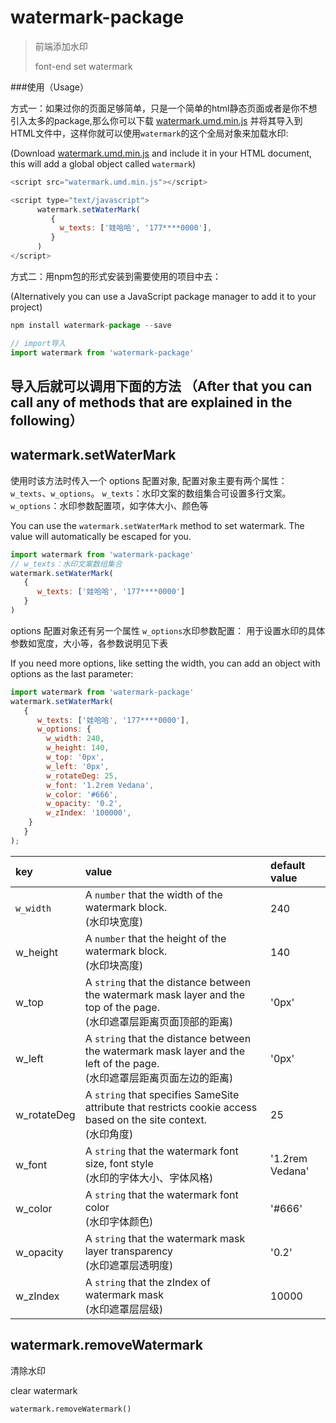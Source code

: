 # watermark-package

> 前端添加水印
>
> font-end set watermark

###使用（Usage）

方式一：如果过你的页面足够简单，只是一个简单的html静态页面或者是你不想引入太多的package,那么你可以下载 [watermark.umd.min.js](https://github.com/zifeifish/watermark-package/blob/master/dist/watermark.umd.js) 并将其导入到 HTML文件中，这样你就可以使用`watermark`的这个全局对象来加载水印:

(Download [watermark.umd.min.js](https://github.com/zifeifish/watermark-package/blob/master/dist/watermark.umd.js) and include it in your HTML document, this will add a global object called `watermark`)

```javascript
<script src="watermark.umd.min.js"></script>

<script type="text/javascript">
      watermark.setWaterMark(
         {
           w_texts: ['娃哈哈', '177****0000'],
         }
      )
</script>
```

方式二：用npm包的形式安装到需要使用的项目中去：

(Alternatively you can use a JavaScript package manager to add it to your project)

```javascript
npm install watermark-package --save

// import导入
import watermark from 'watermark-package'
```

导入后就可以调用下面的方法
（After that you can call any of methods that are explained in the following）
---

## watermark.setWaterMark

使用时该方法时传入一个 options 配置对象, 配置对象主要有两个属性：`w_texts`、`w_options`。
`w_texts`：水印文案的数组集合可设置多行文案。
`w_options`：水印参数配置项，如字体大小、颜色等

You can use the `watermark.setWaterMark` method to set watermark. The value will automatically be escaped for you.

```javascript
import watermark from 'watermark-package'
// w_texts：水印文案数组集合
watermark.setWaterMark(
   {
      w_texts: ['娃哈哈', '177****0000']
   }
)
```

options 配置对象还有另一个属性 `w_options`水印参数配置： 用于设置水印的具体参数如宽度，大小等，各参数说明见下表

If you need more options, like setting the width, you can add an object with options as the last parameter:

```javascript
import watermark from 'watermark-package'
watermark.setWaterMark(
   {
      w_texts: ['娃哈哈', '177****0000'],
      w_options: {
        w_width: 240,
        w_height: 140,
        w_top: '0px',
        w_left: '0px',
        w_rotateDeg: 25,
        w_font: '1.2rem Vedana',
        w_color: '#666',
        w_opacity: '0.2',
        w_zIndex: '100000',
    }
   }
);

```

| key | value | default value |
|:--|:--|:--|
| `w_width` | A `number`  that the width of the watermark block.<br />(水印块宽度) | 240 |
| w_height | A `number`  that the height of the watermark block.<br />(水印块高度) | 140 |
| w_top | A `string` that the distance between the watermark mask layer and the top of the page.<br />(水印遮罩层距离页面顶部的距离) | '0px' |
| w_left | A `string` that the distance between the watermark mask layer and the left of the page.<br />(水印遮罩层距离页面左边的距离) | '0px' |
| w_rotateDeg | A `string` that specifies SameSite attribute that restricts cookie access based on the site context.<br />(水印角度) | 25 |
| w_font | A `string` that the watermark font size, font style<br />(水印的字体大小、字体风格) | '1.2rem Vedana' |
| w_color | A `string` that the watermark font color<br />(水印字体颜色) | '#666' |
| w_opacity | A `string` that the watermark mask layer transparency<br />(水印遮罩层透明度) | '0.2' |
| w_zIndex | A `string` that the zIndex of watermark mask<br />(水印遮罩层层级) | 10000 |

## watermark.removeWatermark

清除水印

clear watermark

```
watermark.removeWatermark()
```
